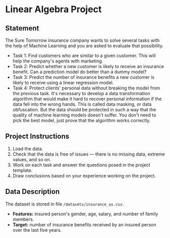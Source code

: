 # Linear Algebra Project <a id='intro'></a>

## Statement

The Sure Tomorrow insurance company wants to solve several tasks with the help of Machine Learning and you are asked to evaluate that possibility.

- Task 1: Find customers who are similar to a given customer. This will help the company's agents with marketing.
- Task 2: Predict whether a new customer is likely to receive an insurance benefit. Can a prediction model do better than a dummy model?
- Task 3: Predict the number of insurance benefits a new customer is likely to receive using a linear regression model.
- Task 4: Protect clients' personal data without breaking the model from the previous task. It's necessary to develop a data transformation algorithm that would make it hard to recover personal information if the data fell into the wrong hands. This is called data masking, or data obfuscation. But the data should be protected in such a way that the quality of machine learning models doesn't suffer. You don't need to pick the best model, just prove that the algorithm works correctly.

## Project Instructions

1) Load the data.
2) Check that the data is free of issues — there is no missing data, extreme values, and so on.
3) Work on each task and answer the questions posed in the project template.
4) Draw conclusions based on your experience working on the project.

## Data Description
The dataset is stored in file `/datasets/insurance_us.csv`.

- **Features:** insured person's gender, age, salary, and number of family members.
- **Target:** number of insurance benefits received by an insured person over the last five years.
